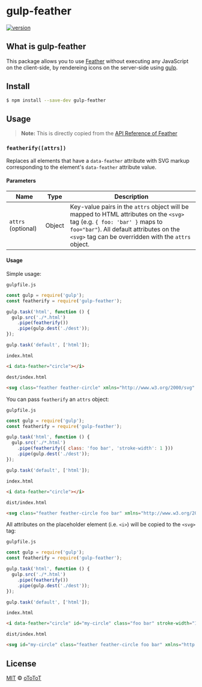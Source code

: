 # gulp-feather

[![version](https://img.shields.io/npm/v/gulp-feather?color=brightgreen&label=version)](https://www.npmjs.com/package/gulp-feather)

## What is gulp-feather

This package allows you to use [Feather](https://github.com/feathericons/feather) without executing any JavaScript on the client-side, by rendereing icons on the server-side using [gulp](https://gulpjs.com/).

## Install

```bash
$ npm install --save-dev gulp-feather
```

## Usage

> **Note:** This is directly copied from the [API Reference of Feather](https://github.com/feathericons/feather/blob/b15b4a7535d83172d7dee408b4cf099b0550bdcb/README.md)

### `featherify([attrs])`

Replaces all elements that have a `data-feather` attribute with SVG markup corresponding to the element's `data-feather` attribute value.

#### Parameters

| Name       | Type   | Description |
| ---------- | ------ | ----------- |
| `attrs` (optional)  | Object | Key-value pairs in the `attrs` object will be mapped to HTML attributes on the `<svg>` tag (e.g. `{ foo: 'bar' }` maps to `foo="bar"`). All default attributes on the `<svg>` tag can be overridden with the `attrs` object. |

#### Usage

Simple usage:

`gulpfile.js`

```javascript
const gulp = require('gulp');
const featherify = require('gulp-feather');

gulp.task('html', function () {
  gulp.src('./*.html')
    .pipe(featherify())
    .pipe(gulp.dest('./dest'));
});

gulp.task('default', ['html']);
```

`index.html`

```html
<i data-feather="circle"></i>
```

`dest/index.html`

```html
<svg class="feather feather-circle" xmlns="http://www.w3.org/2000/svg" width="24" height="24" viewBox="0 0 24 24" fill="none" stroke="currentColor" stroke-width="2" stroke-linecap="round" stroke-linejoin="round"><circle cx="12" cy="12" r="10"></circle></svg>
```

You can pass `featherify` an `attrs` object:

`gulpfile.js`

```javascript
const gulp = require('gulp');
const featherify = require('gulp-feather');

gulp.task('html', function () {
  gulp.src('./*.html')
    .pipe(featherify({ class: 'foo bar', 'stroke-width': 1 }))
    .pipe(gulp.dest('./dest'));
});

gulp.task('default', ['html']);
```

`index.html`

```html
<i data-feather="circle"></i>
```

`dist/index.html`

```html
<svg class="feather feather-circle foo bar" xmlns="http://www.w3.org/2000/svg" width="24" height="24" viewBox="0 0 24 24" fill="none" stroke="currentColor" stroke-width="1" stroke-linecap="round" stroke-linejoin="round"><circle cx="12" cy="12" r="10"></circle></svg>
```

All attributes on the placeholder element (i.e. `<i>`) will be copied to the `<svg>` tag:

`gulpfile.js`

```javascript
const gulp = require('gulp');
const featherify = require('gulp-feather');

gulp.task('html', function () {
  gulp.src('./*.html')
    .pipe(featherify())
    .pipe(gulp.dest('./dest'));
});

gulp.task('default', ['html']);
```

`index.html`

```html
<i data-feather="circle" id="my-circle" class="foo bar" stroke-width="1"></i>
```

`dist/index.html`

```html
<svg id="my-circle" class="feather feather-circle foo bar" xmlns="http://www.w3.org/2000/svg" width="24" height="24" viewBox="0 0 24 24" fill="none" stroke="currentColor" stroke-width="1" stroke-linecap="round" stroke-linejoin="round"><circle cx="12" cy="12" r="10"></circle></svg>
```

## License

[MIT](https://github.com/oToToT/gulp-feather/blob/main/LICENSE) © [oToToT](https://github.com/oToToT)
